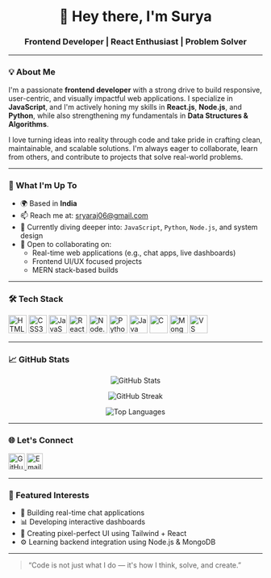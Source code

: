 <h1 align="center">👋 Hey there, I'm Surya</h1>
<h3 align="center">Frontend Developer | React Enthusiast | Problem Solver</h3>

---

### 💡 About Me

I'm a passionate **frontend developer** with a strong drive to build responsive, user-centric, and visually impactful web applications. I specialize in **JavaScript**, and I'm actively honing my skills in **React.js**, **Node.js**, and **Python**, while also strengthening my fundamentals in **Data Structures & Algorithms**.

I love turning ideas into reality through code and take pride in crafting clean, maintainable, and scalable solutions. I'm always eager to collaborate, learn from others, and contribute to projects that solve real-world problems.

---

### 🚀 What I'm Up To

- 🌍 Based in **India**
- 📫 Reach me at: [sryaraj06@gmail.com](mailto:sryaraj06@gmail.com)
- 🧠 Currently diving deeper into: `JavaScript`, `Python`, `Node.js`, and system design
- 🤝 Open to collaborating on:
  - Real-time web applications (e.g., chat apps, live dashboards)
  - Frontend UI/UX focused projects
  - MERN stack-based builds

---

### 🛠️ Tech Stack

<p align="left">
  <img src="https://raw.githubusercontent.com/danielcranney/readme-generator/main/public/icons/skills/html5-colored.svg" width="36" alt="HTML5" />
  <img src="https://raw.githubusercontent.com/danielcranney/readme-generator/main/public/icons/skills/css3-colored.svg" width="36" alt="CSS3" />
  <img src="https://raw.githubusercontent.com/danielcranney/readme-generator/main/public/icons/skills/javascript-colored.svg" width="36" alt="JavaScript" />
  <img src="https://raw.githubusercontent.com/danielcranney/readme-generator/main/public/icons/skills/react-colored.svg" width="36" alt="React" />
  <img src="https://raw.githubusercontent.com/danielcranney/readme-generator/main/public/icons/skills/nodejs-colored.svg" width="36" alt="Node.js" />
  <img src="https://raw.githubusercontent.com/danielcranney/readme-generator/main/public/icons/skills/python-colored.svg" width="36" alt="Python" />
  <img src="https://raw.githubusercontent.com/danielcranney/readme-generator/main/public/icons/skills/java-colored.svg" width="36" alt="Java" />
  <img src="https://raw.githubusercontent.com/danielcranney/readme-generator/main/public/icons/skills/c-colored.svg" width="36" alt="C" />
  <img src="https://raw.githubusercontent.com/danielcranney/readme-generator/main/public/icons/skills/mongodb-colored.svg" width="36" alt="MongoDB" />
  <img src="https://raw.githubusercontent.com/danielcranney/readme-generator/main/public/icons/skills/visualstudiocode-colored.svg" width="36" alt="VS Code" />
</p>

---

### 📈 GitHub Stats

<p align="center">
  <img src="https://github-readme-stats.vercel.app/api?username=Srya06&show_icons=true&count_private=true&title_color=0891b2&text_color=ffffff&icon_color=0891b2&bg_color=1c1917&hide_border=true" alt="GitHub Stats" />
</p>

<p align="center">
  <img src="https://github-readme-streak-stats.herokuapp.com/?user=Srya06&stroke=ffffff&background=1c1917&ring=0891b2&fire=0891b2&currStreakNum=ffffff&currStreakLabel=0891b2&sideNums=ffffff&sideLabels=ffffff&dates=ffffff&hide_border=true" alt="GitHub Streak" />
</p>

<p align="center">
  <img src="https://github-readme-stats.vercel.app/api/top-langs/?username=Srya06&langs_count=8&title_color=0891b2&text_color=ffffff&icon_color=0891b2&bg_color=1c1917&hide_border=true&layout=compact" alt="Top Languages" />
</p>

---

### 🌐 Let's Connect

<p align="left">
  <a href="https://github.com/Srya06" target="_blank">
    <img src="https://raw.githubusercontent.com/danielcranney/readme-generator/main/public/icons/socials/github.svg" width="32" alt="GitHub" />
  </a>
  <a href="mailto:sryaraj06@gmail.com" target="_blank">
    <img src="https://raw.githubusercontent.com/danielcranney/readme-generator/main/public/icons/socials/google.svg" width="32" alt="Email" />
  </a>
</p>

---

### 🌟 Featured Interests

- 💬 Building real-time chat applications  
- 📊 Developing interactive dashboards  
- 🎨 Creating pixel-perfect UI using Tailwind + React  
- ⚙️ Learning backend integration using Node.js & MongoDB  

---

> “Code is not just what I do — it's how I think, solve, and create.”

